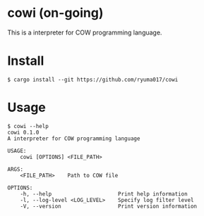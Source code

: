 # cowi (on-going)

This is a interpreter for COW programming language.

# Install

```
$ cargo install --git https://github.com/ryuma017/cowi
```

# Usage

```
$ cowi --help
cowi 0.1.0
A interpreter for COW programming language

USAGE:
    cowi [OPTIONS] <FILE_PATH>

ARGS:
    <FILE_PATH>    Path to COW file

OPTIONS:
    -h, --help                     Print help information
    -l, --log-level <LOG_LEVEL>    Specify log filter level
    -V, --version                  Print version information
```
